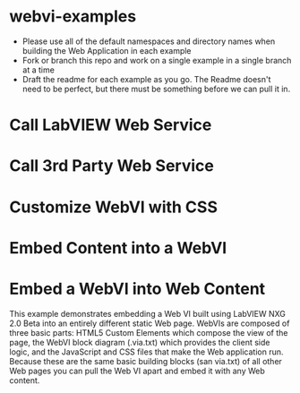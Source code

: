 # webvi-examples
- Please use all of the default namespaces and directory names when building the Web Application in each example
- Fork or branch this repo and work on a single example in a single branch at a time
- Draft the readme for each example as you go. The Readme doesn't need to be perfect, but there must be something before we can pull it in.


# Call LabVIEW Web Service

# Call 3rd Party Web Service

# Customize WebVI with CSS

# Embed Content into a WebVI

# Embed a WebVI into Web Content
This example demonstrates embedding a Web VI built using LabVIEW NXG 2.0 Beta into an entirely different static Web page. WebVIs are composed of three basic parts: HTML5 Custom Elements which compose the view of the page, the WebVI block diagram (.via.txt) which provides the client side logic, and the JavaScript and CSS files that make the Web application run. Because these are the same basic building blocks (san via.txt) of all other Web pages you can pull the Web VI apart and embed it with any Web content.
